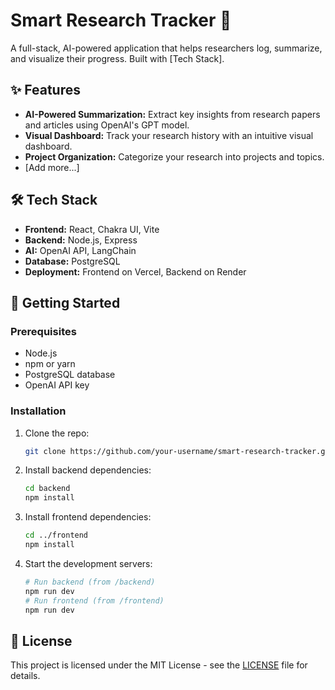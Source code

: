 # Smart Research Tracker 🧠

A full-stack, AI-powered application that helps researchers log, summarize, and visualize their progress. Built with [Tech Stack].

## ✨ Features

-   **AI-Powered Summarization:** Extract key insights from research papers and articles using OpenAI's GPT model.
-   **Visual Dashboard:** Track your research history with an intuitive visual dashboard.
-   **Project Organization:** Categorize your research into projects and topics.
-   [Add more...]

## 🛠️ Tech Stack

-   **Frontend:** React, Chakra UI, Vite
-   **Backend:** Node.js, Express
-   **AI:** OpenAI API, LangChain
-   **Database:** PostgreSQL
-   **Deployment:** Frontend on Vercel, Backend on Render

## 🚀 Getting Started

### Prerequisites

-   Node.js
-   npm or yarn
-   PostgreSQL database
-   OpenAI API key

### Installation

1.  Clone the repo:
    ```bash
    git clone https://github.com/your-username/smart-research-tracker.git
    ```
2.  Install backend dependencies:
    ```bash
    cd backend
    npm install
    ```
3.  Install frontend dependencies:
    ```bash
    cd ../frontend
    npm install
    ```
5.  Start the development servers:
    ```bash
    # Run backend (from /backend)
    npm run dev
    # Run frontend (from /frontend)
    npm run dev
    ```

## 📜 License

This project is licensed under the MIT License - see the [LICENSE](LICENSE) file for details.
